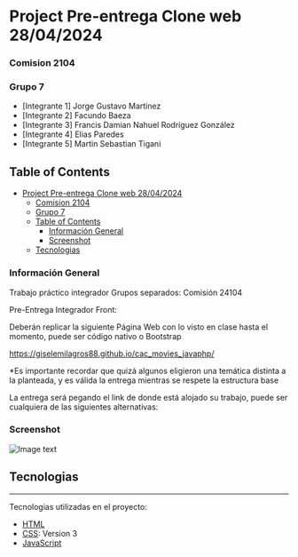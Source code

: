 # Project Pre-entrega Clone web 28/04/2024
### Comision 2104
### Grupo 7
*  [Integrante 1] Jorge Gustavo Martinez
*  [Integrante 2] Facundo Baeza
*  [Integrante 3] Francis Damian Nahuel Rodríguez González
*  [Integrante 4] Elias Paredes
*  [Integrante 5] Martin Sebastian Tigani

## Table of Contents
- [Project Pre-entrega Clone web 28/04/2024](#project-pre-entrega-clone-web-28042024)
    - [Comision 2104](#comision-2104)
    - [Grupo 7](#grupo-7)
  - [Table of Contents](#table-of-contents)
    - [Información General](#información-general)
    - [Screenshot](#screenshot)
  - [Tecnologias](#tecnologias)

### Información General

Trabajo práctico integrador
Grupos separados: Comisión 24104

Pre-Entrega Integrador Front:

Deberán replicar la siguiente Página Web con lo visto en clase hasta el momento, puede ser código nativo o Bootstrap

https://giselemilagros88.github.io/cac_movies_javaphp/

*Es importante recordar que quizá algunos eligieron una temática distinta a la planteada, y es válida la entrega mientras se respete la estructura base

La entrega será pegando el link de donde está alojado su trabajo, puede ser cualquiera de las siguientes alternativas: 

### Screenshot
![Image text](https://www.tnlcomputer.com.ar/imagenPortada.png)

## Tecnologias
***
Tecnologias utilizadas en el proyecto:
* [HTML](https://developer.mozilla.org/es/docs/Web/HTML)
* [CSS](https://developer.mozilla.org/es/docs/Web/CSS): Version 3
* [JavaScript](https://developer.mozilla.org/es/docs/Web/JavaScript)

